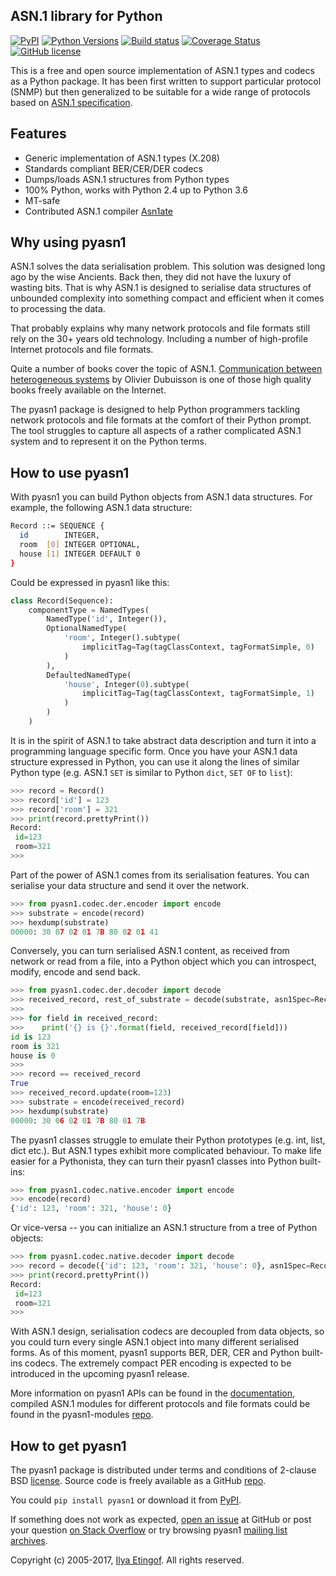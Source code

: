 
ASN.1 library for Python
------------------------
[![PyPI](https://img.shields.io/pypi/v/pyasn1.svg?maxAge=2592000)](https://pypi.python.org/pypi/pyasn1)
[![Python Versions](https://img.shields.io/pypi/pyversions/pyasn1.svg)](https://pypi.python.org/pypi/pyasn1/)
[![Build status](https://travis-ci.org/etingof/pyasn1.svg?branch=master)](https://secure.travis-ci.org/etingof/pyasn1)
[![Coverage Status](https://img.shields.io/codecov/c/github/etingof/pyasn1.svg)](https://codecov.io/github/etingof/pyasn1)
[![GitHub license](https://img.shields.io/badge/license-BSD-blue.svg)](https://raw.githubusercontent.com/etingof/pyasn1/master/LICENSE.txt)

This is a free and open source implementation of ASN.1 types and codecs
as a Python package. It has been first written to support particular
protocol (SNMP) but then generalized to be suitable for a wide range
of protocols based on
[ASN.1 specification](https://www.itu.int/rec/dologin_pub.asp?lang=e&id=T-REC-X.208-198811-W!!PDF-E&type=items).

Features
--------

* Generic implementation of ASN.1 types (X.208)
* Standards compliant BER/CER/DER codecs
* Dumps/loads ASN.1 structures from Python types
* 100% Python, works with Python 2.4 up to Python 3.6
* MT-safe
* Contributed ASN.1 compiler [Asn1ate](https://github.com/kimgr/asn1ate)

Why using pyasn1
----------------

ASN.1 solves the data serialisation problem. This solution was
designed long ago by the wise Ancients. Back then, they did not
have the luxury of wasting bits. That is why ASN.1 is designed
to serialise data structures of unbounded complexity into
something compact and efficient when it comes to processing
the data.

That probably explains why many network protocols and file formats
still rely on the 30+ years old technology. Including a number of
high-profile Internet protocols and file formats.

Quite a number of books cover the topic of ASN.1. 
[Communication between heterogeneous systems](http://www.oss.com/asn1/dubuisson.html)
by Olivier Dubuisson is one of those high quality books freely 
available on the Internet.

The pyasn1 package is designed to help Python programmers tackling
network protocols and file formats at the comfort of their Python
prompt. The tool struggles to capture all aspects of a rather
complicated ASN.1 system and to represent it on the Python terms.

How to use pyasn1
-----------------

With pyasn1 you can build Python objects from ASN.1 data structures.
For example, the following ASN.1 data structure:

```bash
Record ::= SEQUENCE {
  id        INTEGER,
  room  [0] INTEGER OPTIONAL,
  house [1] INTEGER DEFAULT 0
}
```

Could be expressed in pyasn1 like this:

```python
class Record(Sequence):
    componentType = NamedTypes(
        NamedType('id', Integer()),
        OptionalNamedType(
            'room', Integer().subtype(
                implicitTag=Tag(tagClassContext, tagFormatSimple, 0)
            )
        ),
        DefaultedNamedType(
            'house', Integer(0).subtype(
                implicitTag=Tag(tagClassContext, tagFormatSimple, 1)
            )
        )
    )
```

It is in the spirit of ASN.1 to take abstract data description 
and turn it into a programming language specific form.
Once you have your ASN.1 data structure expressed in Python, you
can use it along the lines of similar Python type (e.g. ASN.1
`SET` is similar to Python `dict`, `SET OF` to `list`):

```python
>>> record = Record()
>>> record['id'] = 123
>>> record['room'] = 321
>>> print(record.prettyPrint())
Record:
 id=123
 room=321
>>>
```

Part of the power of ASN.1 comes from its serialisation features. You
can serialise your data structure and send it over the network.

```python
>>> from pyasn1.codec.der.encoder import encode
>>> substrate = encode(record)
>>> hexdump(substrate)
00000: 30 07 02 01 7B 80 02 01 41
```

Conversely, you can turn serialised ASN.1 content, as received from
network or read from a file, into a Python object which you can
introspect, modify, encode and send back.

```python
>>> from pyasn1.codec.der.decoder import decode
>>> received_record, rest_of_substrate = decode(substrate, asn1Spec=Record())
>>>
>>> for field in received_record:
>>>    print('{} is {}'.format(field, received_record[field]))
id is 123
room is 321
house is 0
>>>
>>> record == received_record
True
>>> received_record.update(room=123)
>>> substrate = encode(received_record)
>>> hexdump(substrate)
00000: 30 06 02 01 7B 80 01 7B
```

The pyasn1 classes struggle to emulate their Python prototypes (e.g. int,
list, dict etc.). But ASN.1 types exhibit more complicated behaviour.
To make life easier for a Pythonista, they can turn their pyasn1
classes into Python built-ins:

```python
>>> from pyasn1.codec.native.encoder import encode
>>> encode(record)
{'id': 123, 'room': 321, 'house': 0}
```

Or vice-versa -- you can initialize an ASN.1 structure from a tree of
Python objects:

```python
>>> from pyasn1.codec.native.decoder import decode
>>> record = decode({'id': 123, 'room': 321, 'house': 0}, asn1Spec=Record())
>>> print(record.prettyPrint())
Record:
 id=123
 room=321
>>>
```

With ASN.1 design, serialisation codecs are decoupled from data objects,
so you could turn every single ASN.1 object into many different 
serialised forms. As of this moment, pyasn1 supports BER, DER, CER and
Python built-ins codecs. The extremely compact PER encoding is expected
to be introduced in the upcoming pyasn1 release.

More information on pyasn1 APIs can be found in the
[documentation](http://pyasn1.sourceforge.net),
compiled ASN.1 modules for different protocols and file formats
could be found in the pyasn1-modules 
[repo](https://github.com/etingof/pyasn1-modules).

How to get pyasn1
-----------------

The pyasn1 package is distributed under terms and conditions of 2-clause
BSD [license](http://pyasn1.sourceforge.net/license.html). Source code is freely
available as a GitHub [repo](https://github.com/etingof/pyasn1).

You could `pip install pyasn1` or download it from [PyPI](https://pypi.python.org/pypi/pyasn1).

If something does not work as expected, 
[open an issue](https://github.com/etingof/pyasn1/issues) at GitHub or
post your question [on Stack Overflow](http://stackoverflow.com/questions/ask)
or try browsing pyasn1 
[mailing list archives](https://sourceforge.net/p/pyasn1/mailman/pyasn1-users/).

Copyright (c) 2005-2017, [Ilya Etingof](mailto:etingof@gmail.com).
All rights reserved.
